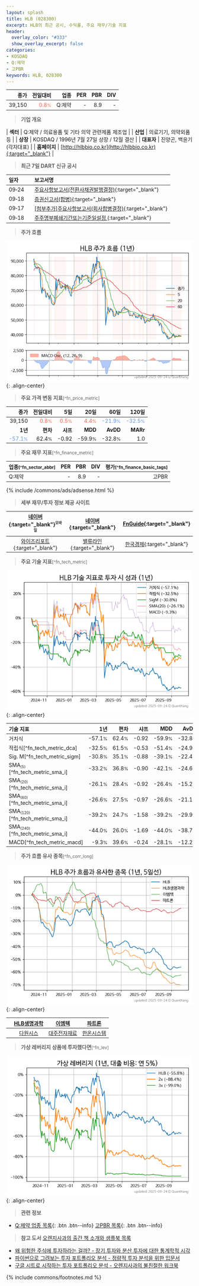 ```yaml
---
layout: splash
title: HLB (028300)
excerpt: HLB의 최근 공시, 수익률, 주요 재무/기술 지표
header:
  overlay_color: "#333"
  show_overlay_excerpt: false
categories:
- KOSDAQ
- Q:제약
- 고PBR
keywords: HLB, 028300
---
```


| **종가** | **전일대비** | **업종** | **PER** | **PBR** | **DIV** |
| -------: | -----------: | -------: | ------: | ------: | ------: |
| 39,150 | <span style="color: tomato">0.8<small>%</small></span> | Q:제약 | - | 8.9 | - |

<!-- more -->


> **기업 개요**<a id="company"></a>

| <span style="white-space:nowrap;">**섹터**</span> | Q:제약 / 의료용품 및 기타 의약 관련제품 제조업 |
| <span style="white-space:nowrap;">**산업**</span> | 의료기기, 의약외품 등 |
| <span style="white-space:nowrap;">**상장**</span> | KOSDAQ / 1996년 7월 27일 상장 / 12월 결산 |
| <span style="white-space:nowrap;">**대표자**</span> | 진양곤, 백윤기 (각자대표) |
| <span style="white-space:nowrap;">**홈페이지**</span> | [http://hlbbio.co.kr](http://hlbbio.co.kr){:target="_blank"} |


> **최근 7일 DART 신규 공시**<a id="dart"></a>

| **일자** |      | **보고서명** |
| :------- | :--- | :----------- |
| 09&#x2011;24 | | [주요사항보고서(전환사채권발행결정)](https://dart.fss.or.kr/dsaf001/main.do?rcpNo=20250924000387){:target="_blank"} |
| 09&#x2011;18 | | [증권신고서(합병)](https://dart.fss.or.kr/dsaf001/main.do?rcpNo=20250918000336){:target="_blank"} |
| 09&#x2011;17 | | [[첨부추가]주요사항보고서(회사합병결정)](https://dart.fss.or.kr/dsaf001/main.do?rcpNo=20250917000332){:target="_blank"} |
| 09&#x2011;18 | | [주주명부폐쇄기간또는기준일설정              ](https://dart.fss.or.kr/dsaf001/main.do?rcpNo=20250918900216){:target="_blank"} |


> **주가 흐름**<a id="price"></a>

![028300](/stock/images/028300.png){: .align-center}


> **주요 가격 변동 지표**<small>[^fn_price_metric]</small>

| **종가** | **전일대비** | **5일** | **20일** | **60일** | **120일** |
| -------: | -----------: | ------: | -------: | -------: | --------: |
| 39,150 | <span style="color: tomato">0.8<small>%</small></span> | <span style="color: tomato">0.5<small>%</small></span> | <span style="color: tomato">4.4<small>%</small></span> | <span style="color: cornflowerblue">-21.9<small>%</small></span> | <span style="color: cornflowerblue">-32.5<small>%</small></span> |
| **1년** | **편차** | **샤프** | **MDD** | **AvDD** | **MARr** |
| <span style="color: cornflowerblue">-57.1<small>%</small></span> | 62.4<small>%</small> | -0.92 | -59.9<small>%</small> | -32.8<small>%</small> | 1.0 |


> **주요 재무 지표**<small>[^fn_finance_metric]</small>

| **업종**<small>[^fn_sector_abbr]</small> | **PER** | **PBR** | **DIV** | **평가**<small>[^fn_finance_basic_tags]</small> |
| :--------------------------------------- | ------: | ------: | ------: | ----------------------------------------------: |
| Q:제약 | - | 8.9 | - | 고PBR |



{% include /commons/ads/adsense.html %}

> **세부 재무/투자 정보 제공 사이트**

| [네이버](https://m.stock.naver.com/domestic/stock/028300/finance/summary){:target="_blank"}<sup><small>모바일</small></sup> | [네이버](https://finance.naver.com/item/coinfo.naver?code=028300){:target="_blank"} | [FnGuide](https://comp.fnguide.com/SVO2/ASP/SVD_Invest.asp?gicode=A028300&MenuYn=Y){:target="_blank"} |
| :---: | :---: | :---: |
| [와이즈리포트](https://comp.wisereport.co.kr/company/c1040001.aspx?cmp_cd=028300){:target="_blank"} | [밸류라인](https://www.valueline.co.kr/finance/summary/028300){:target="_blank"} | [한국경제](https://markets.hankyung.com/stock/028300/financial-summary){:target="_blank"} |


> **주요 기술 지표**<small>[^fn_tech_metric]</small>


![028300](/stock/images/028300_tech.png){: .align-center}

| **기술 지표** | **1년** | **편차** | **샤프** | **MDD** | **AvDD** |
| :------------ | ------: | -----------: | -------: | ------: | -------: |
| 거치식 | -57.1<small>%</small> | 62.4<small>%</small> | -0.92 | -59.9<small>%</small> | -32.8<small>%</small> |
| 적립식[^fn_tech_metric_dca] | -32.5<small>%</small> | 61.5<small>%</small> | -0.53 | -51.4<small>%</small> | -24.9<small>%</small> |
| Sig. M[^fn_tech_metric_sigm] | -30.8<small>%</small> | 35.1<small>%</small> | -0.88 | -39.1<small>%</small> | -22.4<small>%</small> |
| SMA<small><sub>(5)</sub></small>[^fn_tech_metric_sma_i] | -33.2<small>%</small> | 36.8<small>%</small> | -0.90 | -42.1<small>%</small> | -24.6<small>%</small> |
| SMA<small><sub>(20)</sub></small>[^fn_tech_metric_sma_i] | -26.1<small>%</small> | 28.4<small>%</small> | -0.92 | -26.4<small>%</small> | -15.2<small>%</small> |
| SMA<small><sub>(60)</sub></small>[^fn_tech_metric_sma_i] | -26.6<small>%</small> | 27.5<small>%</small> | -0.97 | -26.6<small>%</small> | -21.1<small>%</small> |
| SMA<small><sub>(120)</sub></small>[^fn_tech_metric_sma_i] | -39.2<small>%</small> | 24.7<small>%</small> | -1.58 | -39.2<small>%</small> | -29.9<small>%</small> |
| SMA<small><sub>(240)</sub></small>[^fn_tech_metric_sma_i] | -44.0<small>%</small> | 26.0<small>%</small> | -1.69 | -44.0<small>%</small> | -38.7<small>%</small> |
| MACD[^fn_tech_metric_macd] | -9.3<small>%</small> | 39.6<small>%</small> | -0.24 | -28.1<small>%</small> | -12.2<small>%</small> |


> **주가 흐름 유사 종목**<a id="corr"></a><small>[^fn_corr_long]</small>

![028300](/stock/images/028300_corr.png){: .align-center}

|       | [HLB생명과학](/067630/) | [이엠텍](/091120/) | [파트론](/091700/) |
| :---: | :------------------------------------: | :------------------------------------: | :------------------------------------: |
|       | [다원시스](/068240/) | [대주전자재료](/078600/) | [한온시스템](/018880/) |


> **가상 레버리지 상품에 투자했다면**<a id="2x"></a><small>[^fn_lev]</small>

![028300](/stock/images/028300_2x.png){: .align-center}


> **관련 정보**

- [Q:제약 업종 목록](/stats/sector/kosdaq_업종_제약_종목/){: .btn .btn--info} [고PBR 목록](/fn/fn_high_pbr/){: .btn .btn--info}

> **참고 도서** [오렌지사과의 출간 책 소개와 샘플북 목록](https://kongdori.tistory.com/691)

- [왜 위험한 주식에 투자하라는 걸까? - 장기 투자와 분산 투자에 대한 통계학적 시각](https://kongdori.tistory.com/421)
- [파이썬으로 그려보는 투자 포트폴리오 분석  - 정량적 투자 분석을 위한 입문서](https://kongdori.tistory.com/643)
- [구글 시트로 시작하는 투자 포트폴리오 분석 - 오렌지사과의 불친절한 워크북](https://kongdori.tistory.com/449)


{% include commons/footnotes.md %}